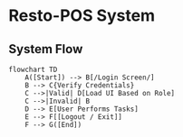 # Resto-POS System

## System Flow
```mermaid
flowchart TD
    A([Start]) --> B[/Login Screen/]
    B --> C{Verify Credentials}
    C -->|Valid| D[Load UI Based on Role]
    C -->|Invalid| B
    D --> E[User Performs Tasks]
    E --> F[[Logout / Exit]]
    F --> G([End])
